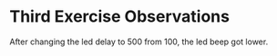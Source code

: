 # Third Exercise Observations

After changing the led delay to 500 from 100, the led beep got lower.